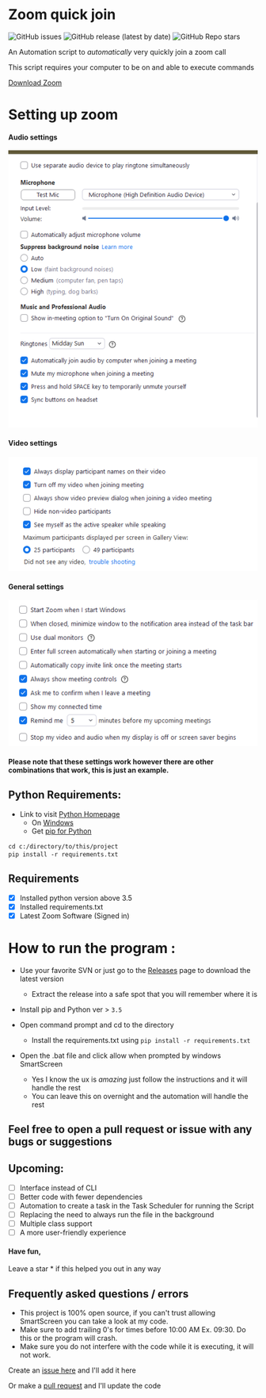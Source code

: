 # Zoom quick join
![GitHub issues](https://img.shields.io/github/issues-raw/vippeople22/zoom-quick-join)
![GitHub release (latest by date)](https://img.shields.io/github/downloads/vippeople22/zoom-quick-join/latest/total)
![GitHub Repo stars](https://img.shields.io/github/stars/vippeople22/zoom-quick-join)

An Automation script to *automatically* very quickly join a zoom call

This script requires your computer to be on and able to execute commands

[Download Zoom](https://zoom.us/download#client_4meeting)
# Setting up zoom
#### Audio settings

<img src = "configurations/Audio.png" width = "600">

#### Video settings

<img src = "configurations/Video.png" width = "600">

#### General settings

<img src = "configurations/General.png" width = "600">

#### Please note that these settings work however there are other combinations that work, this is just an example.

## Python Requirements:
+ Link to visit [Python Homepage](https://www.python.org)
  + On [Windows](https://www.microsoft.com/en-us/p/python-39/9p7qfqmjrfp7?activetab=pivot:overviewtab)
  + Get [pip for Python](https://pip.pypa.io/en/stable/installing/)

```commandline
cd c:/directory/to/this/project
pip install -r requirements.txt
```

## Requirements 
- [x] Installed python version above 3.5
- [x] Installed requirements.txt
- [x] Latest Zoom Software (Signed in)

# How to run the program :
* Use your favorite SVN or just go to the [Releases]() page to download the latest version
  * Extract the release into a safe spot that you will remember where it is
  
* Install pip and Python ver > `3.5`
* Open command prompt and cd to the directory
  * Install the requirements.txt using `pip install -r requirements.txt`
* Open the .bat file and click allow when prompted by windows SmartScreen
  * Yes I know the ux is *amazing* just follow the instructions and it will handle the rest
  * You can leave this on overnight and the automation will handle the rest
  
## Feel free to open a pull request or issue with any bugs or suggestions
## Upcoming:
- [ ] Interface instead of CLI
- [ ] Better code with fewer dependencies
- [ ] Automation to create a task in the Task Scheduler for running the Script
- [ ] Replacing the need to always run the file in the background
- [ ] Multiple class support
- [ ] A more user-friendly experience

#### Have fun, 
Leave a star * if this helped you out in any way

## Frequently asked questions / errors

* This project is 100% open source, if you can't trust allowing SmartScreen you can take a look at my code.
* Make sure to add trailing 0's for times before 10:00 AM Ex. 09:30. Do this or the program will crash.
* Make sure you do not interfere with the code while it is executing, it will not work.

Create an [issue here](https://github.com/vippeople22/zoom-quick-join/issues) and I'll add it here 

Or make a [pull request](https://github.com/vippeople22/zoom-quick-join/pulls) and I'll update the code

